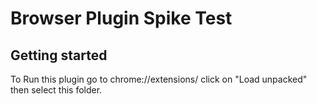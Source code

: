 # Browser Plugin Spike Test


## Getting started

To Run this plugin go to chrome://extensions/ click on "Load unpacked" then select this folder.
